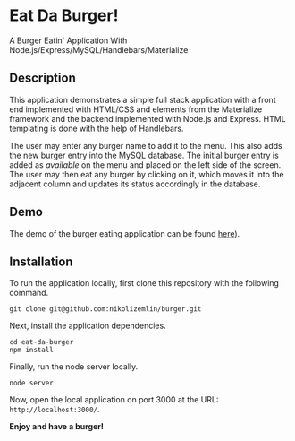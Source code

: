 # Eat Da Burger!
A Burger Eatin' Application With Node.js/Express/MySQL/Handlebars/Materialize

## Description

This application demonstrates a simple full stack application with a front end implemented with HTML/CSS and elements from the Materialize framework and the backend implemented with Node.js and Express. HTML templating is done with the help of Handlebars.

The user may enter any burger name to add it to the menu. This also adds the new burger entry into the MySQL database. The initial burger entry is added as *available* on the menu and placed on the left side of the screen. The user may then eat any burger by clicking on it, which moves it into the adjacent column and updates its status accordingly in the database.

## Demo

The demo of the burger eating application can be found [here]()).

## Installation

To run the application locally, first clone this repository with the following command.

	git clone git@github.com:nikolizemlin/burger.git
	
Next, install the application dependencies.

	cd eat-da-burger
	npm install
	
Finally, run the node server locally.

	node server
	
Now, open the local application on port 3000 at the URL: `http://localhost:3000/`.

**Enjoy and have a burger!**





